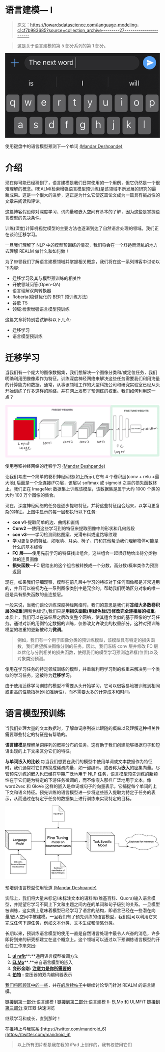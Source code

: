 # 语言建模— I

> 原文：<https://towardsdatascience.com/language-modeling-c1cf7b983685?source=collection_archive---------27----------------------->

> 这是关于语言建模的第 5 部分系列的第 1 部分。

![](img/86b6ff3c328fc9a326f28cb537c10561.png)

使用键盘中的语言模型预测下一个单词 [(Mandar Deshpande)](https://www.linkedin.com/in/mandardeshpande1995/)

# 介绍

现在你可能已经猜到了，语言建模是我们日常使用的一个用例，但它仍然是一个很难理解的概念。REALM(检索增强语言模型预训练)是该领域不断发展的研究的最新成果。这是一个很大的进步，这正是为什么它使这篇论文成为一篇具有挑战性的文章来阅读和评论。

这篇博客假设你对深度学习、词向量和嵌入空间有基本的了解，因为这些是掌握语言模型的先决条件。

训练(深度)计算机视觉模型的主要方法也逐渐到达了自然语言处理的领域。我们正在谈论迁移学习。

一旦我们理解了 NLP 中的模型预训练的情况，我们将会在一个舒适而混乱的地方去理解 REALM 做什么和如何做！

为了带领我们了解语言建模领域并掌握相关概念，我们将在这一系列博客中讨论以下内容:

*   迁移学习及其与模型预训练的相关性
*   开放领域问答(Open-QA)
*   语言理解双向转换器
*   Roberta(稳健优化的 BERT 预训练方法)
*   谷歌 T5
*   领域:检索增强语言模型预训练

这篇文章将特别尝试解释以下几点:

*   迁移学习
*   语言模型预训练

# 迁移学习

当我们有一个庞大的图像数据集，我们想解决一个图像分类和/或定位任务，我们明确利用图像像素作为特征。训练深度神经网络来解决这些任务需要我们利用海量的计算能力和数据。通常，从事该领域工作的大型科技公司和研究实验室已经从头开始训练了许多这样的网络，并在网上发布了预训练的权重。我们如何利用这一点？

![](img/ccd351fca0c6a21c52496e072dad9d2b.png)

使用卷积神经网络的迁移学习 [(Mandar Deshpande)](https://www.linkedin.com/in/mandardeshpande1995/)

让我们考虑一个简单的卷积神经网络(如上所示),它有 4 个卷积层(conv + relu +最大池),后面是一个全连接(FC)层，该层以 softmax 或 sigmoid 之类的损失函数终止。我们正在 ImageNet 数据集上训练该模型，该数据集是属于大约 1000 个类的大约 100 万个图像的集合。

现在，深度神经网络的任务是逐步提取特征，并将这些特征组合起来，以学习更复杂的特征。上图中显示的每一层都执行以下任务:

*   **con v1**-提取简单的边、曲线和直线
*   **Conv2** —使用这些学习到的特征来提取图像中的形状和几何线段
*   **con v3**——学习检测网格图案、光滑布料或道路等纹理
*   学习更复杂的特征，如眼睛、耳朵、椅子、门和其他帮助我们理解物体可能是什么的基本线索
*   **FC 层**——使用先前学习的特征找出组合，这些组合一起很好地给出待分类物体的连贯图像
*   **损失函数**—FC 层给出的这个组合被转换成一个分数，高分数/概率类作为预测返回

现在，如果我们仔细观察，模型在前几层中学习的特征对于任何图像都是非常通用的，并且可以被视为在一系列图像类别中是冗余的。帮助我们明确区分对象的唯一层是具有损失函数的全连接层。

一般来说，当我们谈论训练深度神经网络时，我们的意思是我们将**冻结大多数卷积层的权重**(用粉色标记),我们只是**用损失函数(用绿色标记)修改完全连接层的权重**。本质上，我们可以在冻结层之后改变整个网络，使其适合类似的基于图像的学习任务。通过对新的用例特定数据的训练，仅修改允许改变的权重部分。这种对预训练模型的权重的更新被称为**微调**。

> 例如，我们有一个用于图像分类的预训练模型，该模型具有特定的损失函数，我们希望解决图像分割的任务。因此，我们冻结 conv 层并修改 FC 层以优化与分割相关的损失函数，使得我们的模型学习预测边界框(位置)以及对象类别预测。

使用在学习任务的特定领域训练的模型，并重新利用学习到的权重来解决另一个类似的学习任务，这被称为**迁移学习。**

由于使用迁移学习训练的模型不需要从头开始学习，它可以很容易地被训练到相同或更高的性能指标(例如准确性)，而不需要太多的计算成本和时间。

# 语言模型预训练

当我们处理大量的文本数据时，了解单词序列彼此跟随的概率以及理解这种相关性需要哪些特定的特征是有帮助的。

**语言建模**是理解单词序列的概率分布的任务。这有助于我们创建能够根据句子和短语出现的上下文来区分它们的特征。

**与单词嵌入的比较** 每当我们想要在我们的模型中使用单词或文本数据作为特征时，我们通常将它们转换成稀疏向量，如一键编码，或者称为**嵌入**的密集向量。尽管预先训练的嵌入也已经在早期广泛地用于 NLP 任务，语言模型预先训练的新颖性在于它们是为特定的下游任务微调的，而不像嵌入那样广泛地用于文本。像 word2vec 和 GloVe 这样的嵌入是单词或句子的向量表示，它捕捉每个单词的上下文和语义特征。预先训练的语言模型进一步将这些嵌入提取为特定于任务的表示，从而通过在特定于任务的数据集上进行训练来实现特定的目标。

![](img/fa29c8184ba0eb677c756b98fb20533c.png)

预培训语言模型使用管道 [(Mandar Deshpande)](https://www.linkedin.com/in/mandardeshpande1995/)

实际上，我们将大量未标记/未标注文本的语料库(维基百科、Quora)输入语言模型，并期望它学习不同上下文和主题之间内在的单词和句子级别的关系。一旦模型被训练，这实质上意味着模型已经学习了语言的结构，即语言已经在一些潜在向量/嵌入空间中被建模。一旦我们有了预先训练的语言模型，我们就可以利用它来完成任何下游任务，例如文本分类、文本生成和情感分类。

长期以来，预训练语言模型的使用一直是自然语言处理中最令人兴奋的消息，许多即将到来的研究都建立在这个概念上。这个领域可以通过以下预训练语言模型的开创性工作来突出:

1.  [**ul mfit**](https://arxiv.org/abs/1801.06146)**:**通用语言模型微调方法
2.  [**ELMo**](https://arxiv.org/abs/1802.05365)**:**来自语言模型的嵌入
3.  **变形金刚:** [**注意力是你所需要的**](https://arxiv.org/abs/1706.03762)
4.  [**伯特**](https://arxiv.org/abs/1810.04805) **:** 变压器的双向编码器表示

[我们将回顾其中的一些](/language-modelingii-ulmfit-and-elmo-d66e96ed754f)，并在[的后续帖子](/language-modelingii-ulmfit-and-elmo-d66e96ed754f)中继续讨论专门针对 REALM 的语言建模。

[链接到第一部分](/language-modeling-c1cf7b983685):语言建模 I [链接到第二部分](/language-modelingii-ulmfit-and-elmo-d66e96ed754f):语言建模 II: ELMo 和 ULMFiT
[链接到第三部分](/the-transformer-a-quick-run-through-ce9b21b4f3ed):变压器:快速浏览

继续学习和成长，直到那时！

在推特上与我联系:[https://twitter.com/mandroid_6](https://twitter.com/mandroid_6)

> 以上所有图片都是我在我的 iPad 上创作的，我有权使用它们